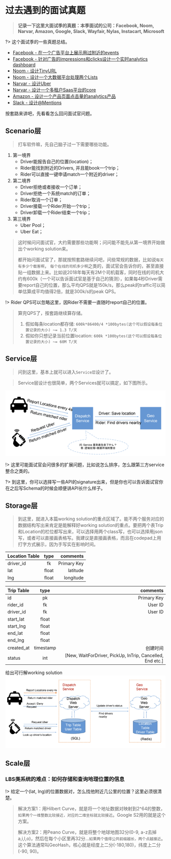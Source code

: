 
# 过去遇到的面试真题

> **记录一下这里大面试季的真题：本季面试的公司：Facebook, Noom, Narvar, Amazon, Google, Slack, Wayfair, Nylas, Instacart, Microsoft**

?> 这个面试季的一些真题总结。
* [Facebook - 在一个广告平台上展示用过附近的events](#在一个广告平台上展示用过附近的events)
* [Facebook - 针对广告的impressions和clicks设计一个实时analytics dashboard](#针对广告的impressions和clicks设计一个实时analytics-dashboard)
* [Noom - 设计TinyURL](#设计TinyURL)
* [Noom - 设计一个大数据平台处理两个Lists](#设计一个大数据平台处理两个Lists)
* [Narvar - 设计Uber](#设计Uber)
* [Narvar - 设计一个多租户Saas平台的core](#设计一个多租户Saas平台的core)
* [Amazon - 设计一个产品页面点击量的analytics产品](#设计一个产品页面点击量的analytics产品)
* [Slack - 设计@Mentions](#设计@Mentions)


按套路来讲吧，先看看怎么回问面试官问题。

## Scenario层
> 打车软件嘛，先自己脑子过一下需要哪些功能。
1. 第一境界
    * Driver能报告自己的位置(location)；
    * Rider能找到附近的Drivers, 并且能book一个trip；
    * Rider可以直接一键申请match一个附近的driver；
1. 第二境界
    * Driver拒绝或者接收一个订单；
    * Driver拒绝一个系统match的订单；
    * Rider取消一个订单；
    * Driver接载一个Rider开始一个trip；
    * Driver卸载一个Rider结束一个trip；
1. 第三境界
    * Uber Pool；
    * Uber Eat；

> 这时候问问面试官，大约需要那些功能啊；问问能不能先从第一境界开始做出个working solution来。
>
> 都开始问面试官了，那就按照套路继续问吧，问些常规的数据，比如说`每天有多少个载客啊`， `每个在线的司机多少啊`之类的，面试官会告诉你的，甚至直接贴一组数据上来。比如说2018年每天有2M个司机载客，同时在线的司机大约有600k（一个可以告诉面试官是基于自己的猜测），如果每4秒Driver需要report自己的位置，那么平均QPS就是150k/s，那么peak的traffic可以简单估算成平均值得2倍，就是300k/s的peak QPS。

!> Rider QPS可以忽略这里，因Rider不需要一直随时report自己的位置。

> 算完QPS了，按套路继续算存储。
> 
> 1. 假如每条location都存储: `600k*86400/4 *100bytes(这个可以假设每条位置记录的大小) ~= 1.3 T/天`
> 1. 假如你只想记录当前位置location: `600k *100bytes(这个可以假设每条位置记录的大小) ~= 60M T/天`

## Service层
> 问到这里，基本上就可以进入`Service层`设计了。

> Service层设计也很简单，两个Services就可以搞定，如下图所示。

![](./pictures/lbs1.png)

!> 这里可能面试官会问很多的扩展问题，比如说怎么排序，怎么跟第三方service整合之类的。

?> 到这里，你可以选择写一些API的signature出来，但是你也可以告诉面试官你在之后写Schema的时候会顺便讲API长什么样子。

## Storage层
> 到这里，就进入本篇working solution的重点区域了。能不两个服务对应的数据结构写出来肯定是能解释好working solution的重点。要把两个表Trip和Location的栏位都写出来，可以选择用两个class写，也可以选择用json写，或者可以直接画表格写。我建议是直接画表格，而且在codepad上用打字方式展示，因为手写实在影响时间。

|Location Table|type|comments|
|:-|:-:|-:|
|driver_id|fk|Primary Key|
|lat|float|latitude|
|lng|float|longitude|

|Trip Table|type|comments|
|:---|:---:|---:|
|id|pk|Primary Key|
|rider_id|fk|User ID|
|driver_id|fk|User ID|
|start_lat|float||
|start_lng|float||
|end_lat|float||
|end_lng|float||
|created_at|timestamp|创建时间|
|status|int|[New, WaitForDriver, PickUp, InTrip, Cancelled, End etc.]|

给出可行解working solution
![](./pictures/lbs2.png)

## Scale层
### LBS类系统的难点：如何存储和查询地理位置的信息

!> 给定一个(lat, lng)的位置数据对，怎么找他附近几公里的位置？这里必须很清楚。

> 解决方案1：用Hilbert Curve，就是将一个地址数据对映射到2^64的整数，`如果两个一维整数比较接近，对应的二维坐标就比较接近`。Google S2用的就是这个方案。
>
> 解决方案2：用Peano Curve，就是将整个地球地图32分(0-9, a-z去掉a,i,l,o)，然后在每个小区里再32分...`如果两个值得公共前缀越长，两个点越接近`。这个算法通常叫GeoHash，核心就是经度上二分(-180,180)，纬度上二分(-90, 90)。


